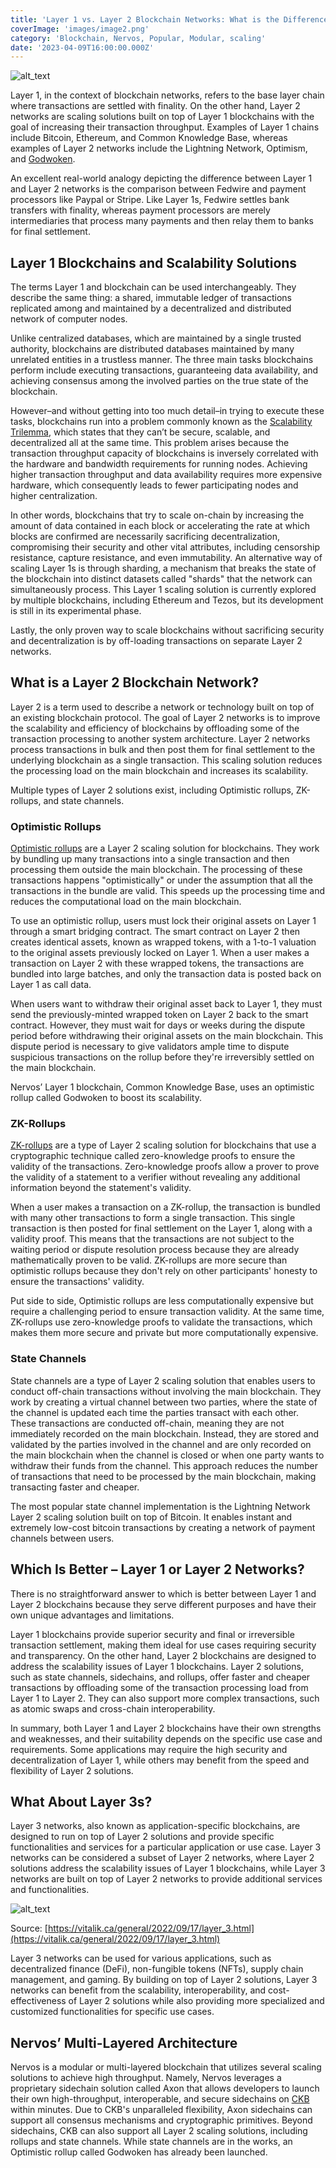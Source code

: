 ```yaml
---
title: 'Layer 1 vs. Layer 2 Blockchain Networks: What is the Difference?'
coverImage: 'images/image2.png'
category: 'Blockchain, Nervos, Popular, Modular, scaling'
date: '2023-04-09T16:00:00.000Z'
---
```


![alt_text](images/image1.png 'image_tooltip')

Layer 1, in the context of blockchain networks, refers to the base layer chain where transactions are settled with finality. On the other hand, Layer 2 networks are scaling solutions built on top of Layer 1 blockchains with the goal of increasing their transaction throughput. Examples of Layer 1 chains include Bitcoin, Ethereum, and Common Knowledge Base, whereas examples of Layer 2 networks include the Lightning Network, Optimism, and [Godwoken](https://www.nervos.org/godwoken).

An excellent real-world analogy depicting the difference between Layer 1 and Layer 2 networks is the comparison between Fedwire and payment processors like Paypal or Stripe. Like Layer 1s, Fedwire settles bank transfers with finality, whereas payment processors are merely intermediaries that process many payments and then relay them to banks for final settlement.

## Layer 1 Blockchains and Scalability Solutions

The terms Layer 1 and blockchain can be used interchangeably. They describe the same thing: a shared, immutable ledger of transactions replicated among and maintained by a decentralized and distributed network of computer nodes.

Unlike centralized databases, which are maintained by a single trusted authority, blockchains are distributed databases maintained by many unrelated entities in a trustless manner. The three main tasks blockchains perform include executing transactions, guaranteeing data availability, and achieving consensus among the involved parties on the true state of the blockchain.

However–and without getting into too much detail–in trying to execute these tasks, blockchains run into a problem commonly known as the [Scalability Trilemma](https://www.nervos.org/knowledge-base/blockchain_trilemma), which states that they can’t be secure, scalable, and decentralized all at the same time. This problem arises because the transaction throughput capacity of blockchains is inversely correlated with the hardware and bandwidth requirements for running nodes. Achieving higher transaction throughput and data availability requires more expensive hardware, which consequently leads to fewer participating nodes and higher centralization.

In other words, blockchains that try to scale on-chain by increasing the amount of data contained in each block or accelerating the rate at which blocks are confirmed are necessarily sacrificing decentralization, compromising their security and other vital attributes, including censorship resistance, capture resistance, and even immutability. An alternative way of scaling Layer 1s is through sharding, a mechanism that breaks the state of the blockchain into distinct datasets called "shards" that the network can simultaneously process. This Layer 1 scaling solution is currently explored by multiple blockchains, including Ethereum and Tezos, but its development is still in its experimental phase.

Lastly, the only proven way to scale blockchains without sacrificing security and decentralization is by off-loading transactions on separate Layer 2 networks.

## What is a Layer 2 Blockchain Network?

Layer 2 is a term used to describe a network or technology built on top of an existing blockchain protocol. The goal of Layer 2 networks is to improve the scalability and efficiency of blockchains by offloading some of the transaction processing to another system architecture. Layer 2 networks process transactions in bulk and then post them for final settlement to the underlying blockchain as a single transaction. This scaling solution reduces the processing load on the main blockchain and increases its scalability.

Multiple types of Layer 2 solutions exist, including Optimistic rollups, ZK-rollups, and state channels.

### Optimistic Rollups

[Optimistic rollups](https://www.nervos.org/knowledge-base/what_are_optimistic_rollups) are a Layer 2 scaling solution for blockchains. They work by bundling up many transactions into a single transaction and then processing them outside the main blockchain. The processing of these transactions happens "optimistically" or under the assumption that all the transactions in the bundle are valid. This speeds up the processing time and reduces the computational load on the main blockchain.

To use an optimistic rollup, users must lock their original assets on Layer 1 through a smart bridging contract. The smart contract on Layer 2 then creates identical assets, known as wrapped tokens, with a 1-to-1 valuation to the original assets previously locked on Layer 1. When a user makes a transaction on Layer 2 with these wrapped tokens, the transactions are bundled into large batches, and only the transaction data is posted back on Layer 1 as call data.

When users want to withdraw their original asset back to Layer 1, they must send the previously-minted wrapped token on Layer 2 back to the smart contract. However, they must wait for days or weeks during the dispute period before withdrawing their original assets on the main blockchain. This dispute period is necessary to give validators ample time to dispute suspicious transactions on the rollup before they're irreversibly settled on the main blockchain.

Nervos’ Layer 1 blockchain, Common Knowledge Base, uses an optimistic rollup called Godwoken to boost its scalability.

### ZK-Rollups

[ZK-rollups](https://www.nervos.org/knowledge-base/zk_rollup_vs_optimistic_rollup) are a type of Layer 2 scaling solution for blockchains that use a cryptographic technique called zero-knowledge proofs to ensure the validity of the transactions. Zero-knowledge proofs allow a prover to prove the validity of a statement to a verifier without revealing any additional information beyond the statement's validity.

When a user makes a transaction on a ZK-rollup, the transaction is bundled with many other transactions to form a single transaction. This single transaction is then posted for final settlement on the Layer 1, along with a validity proof. This means that the transactions are not subject to the waiting period or dispute resolution process because they are already mathematically proven to be valid. ZK-rollups are more secure than optimistic rollups because they don't rely on other participants' honesty to ensure the transactions' validity.

Put side to side, Optimistic rollups are less computationally expensive but require a challenging period to ensure transaction validity. At the same time, ZK-rollups use zero-knowledge proofs to validate the transactions, which makes them more secure and private but more computationally expensive.

### State Channels

State channels are a type of Layer 2 scaling solution that enables users to conduct off-chain transactions without involving the main blockchain. They work by creating a virtual channel between two parties, where the state of the channel is updated each time the parties transact with each other. These transactions are conducted off-chain, meaning they are not immediately recorded on the main blockchain. Instead, they are stored and validated by the parties involved in the channel and are only recorded on the main blockchain when the channel is closed or when one party wants to withdraw their funds from the channel. This approach reduces the number of transactions that need to be processed by the main blockchain, making transacting faster and cheaper.

The most popular state channel implementation is the Lightning Network Layer 2 scaling solution built on top of Bitcoin. It enables instant and extremely low-cost bitcoin transactions by creating a network of payment channels between users.

## Which Is Better – Layer 1 or Layer 2 Networks?

There is no straightforward answer to which is better between Layer 1 and Layer 2 blockchains because they serve different purposes and have their own unique advantages and limitations.

Layer 1 blockchains provide superior security and final or irreversible transaction settlement, making them ideal for use cases requiring security and transparency. On the other hand, Layer 2 blockchains are designed to address the scalability issues of Layer 1 blockchains. Layer 2 solutions, such as state channels, sidechains, and rollups, offer faster and cheaper transactions by offloading some of the transaction processing load from Layer 1 to Layer 2. They can also support more complex transactions, such as atomic swaps and cross-chain interoperability.

In summary, both Layer 1 and Layer 2 blockchains have their own strengths and weaknesses, and their suitability depends on the specific use case and requirements. Some applications may require the high security and decentralization of Layer 1, while others may benefit from the speed and flexibility of Layer 2 solutions.

## What About Layer 3s?

Layer 3 networks, also known as application-specific blockchains, are designed to run on top of Layer 2 solutions and provide specific functionalities and services for a particular application or use case. Layer 3 networks can be considered a subset of Layer 2 networks, where Layer 2 solutions address the scalability issues of Layer 1 blockchains, while Layer 3 networks are built on top of Layer 2 networks to provide additional services and functionalities.

![alt_text](images/image3.png 'image_tooltip')

Source: [https://vitalik.ca/general/2022/09/17/layer_3.html](https://vitalik.ca/general/2022/09/17/layer_3.html)

Layer 3 networks can be used for various applications, such as decentralized finance (DeFi), non-fungible tokens (NFTs), supply chain management, and gaming. By building on top of Layer 2 solutions, Layer 3 networks can benefit from the scalability, interoperability, and cost-effectiveness of Layer 2 solutions while also providing more specialized and customized functionalities for specific use cases.

## Nervos’ Multi-Layered Architecture

Nervos is a modular or multi-layered blockchain that utilizes several scaling solutions to achieve high throughput. Namely, Nervos leverages a proprietary sidechain solution called Axon that allows developers to launch their own high-throughput, interoperable, and secure sidechains on [CKB](https://medium.com/nervosnetwork/nervos-ckb-in-a-nutshell-7a4ac8f99e0e) within minutes. Due to CKB's unparalleled flexibility, Axon sidechains can support all consensus mechanisms and cryptographic primitives. Beyond sidechains, CKB can also support all Layer 2 scaling solutions, including rollups and state channels. While state channels are in the works, an Optimistic rollup called Godwoken has already been launched.
